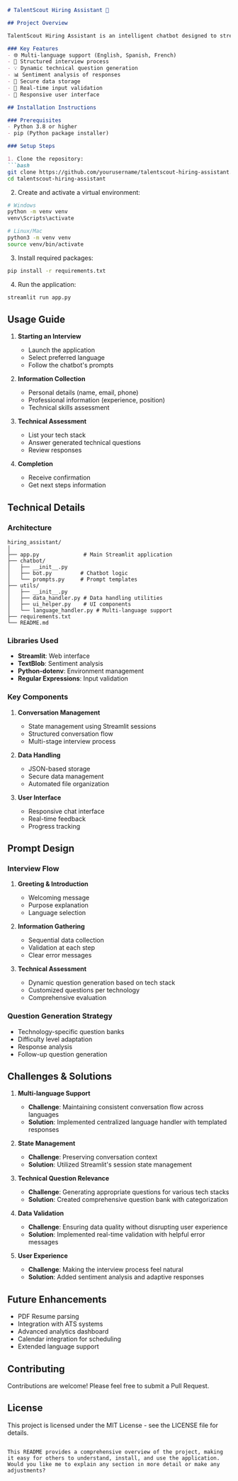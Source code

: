 ```markdown
# TalentScout Hiring Assistant 🤖

## Project Overview

TalentScout Hiring Assistant is an intelligent chatbot designed to streamline the initial technical screening process for recruitment. Built with Python and Streamlit, it conducts automated interviews, assesses technical skills, and manages candidate information efficiently.

### Key Features
- 🌐 Multi-language support (English, Spanish, French)
- 📝 Structured interview process
- 💡 Dynamic technical question generation
- 📊 Sentiment analysis of responses
- 💾 Secure data storage
- 🎯 Real-time input validation
- 📱 Responsive user interface

## Installation Instructions

### Prerequisites
- Python 3.8 or higher
- pip (Python package installer)

### Setup Steps

1. Clone the repository:
```bash
git clone https://github.com/yourusername/talentscout-hiring-assistant.git
cd talentscout-hiring-assistant
```

2. Create and activate a virtual environment:
```bash
# Windows
python -m venv venv
venv\Scripts\activate

# Linux/Mac
python3 -m venv venv
source venv/bin/activate
```

3. Install required packages:
```bash
pip install -r requirements.txt
```

4. Run the application:
```bash
streamlit run app.py
```

## Usage Guide

1. **Starting an Interview**
   - Launch the application
   - Select preferred language
   - Follow the chatbot's prompts

2. **Information Collection**
   - Personal details (name, email, phone)
   - Professional information (experience, position)
   - Technical skills assessment

3. **Technical Assessment**
   - List your tech stack
   - Answer generated technical questions
   - Review responses

4. **Completion**
   - Receive confirmation
   - Get next steps information

## Technical Details

### Architecture
```
hiring_assistant/
│
├── app.py              # Main Streamlit application
├── chatbot/
│   ├── __init__.py
│   ├── bot.py         # Chatbot logic
│   └── prompts.py     # Prompt templates
├── utils/
│   ├── __init__.py
│   ├── data_handler.py # Data handling utilities
│   ├── ui_helper.py    # UI components
│   └── language_handler.py # Multi-language support
├── requirements.txt
└── README.md
```

### Libraries Used
- **Streamlit**: Web interface
- **TextBlob**: Sentiment analysis
- **Python-dotenv**: Environment management
- **Regular Expressions**: Input validation

### Key Components
1. **Conversation Management**
   - State management using Streamlit sessions
   - Structured conversation flow
   - Multi-stage interview process

2. **Data Handling**
   - JSON-based storage
   - Secure data management
   - Automated file organization

3. **User Interface**
   - Responsive chat interface
   - Real-time feedback
   - Progress tracking

## Prompt Design

### Interview Flow
1. **Greeting & Introduction**
   - Welcoming message
   - Purpose explanation
   - Language selection

2. **Information Gathering**
   - Sequential data collection
   - Validation at each step
   - Clear error messages

3. **Technical Assessment**
   - Dynamic question generation based on tech stack
   - Customized questions per technology
   - Comprehensive evaluation

### Question Generation Strategy
- Technology-specific question banks
- Difficulty level adaptation
- Response analysis
- Follow-up question generation

## Challenges & Solutions

1. **Multi-language Support**
   - **Challenge**: Maintaining consistent conversation flow across languages
   - **Solution**: Implemented centralized language handler with templated responses

2. **State Management**
   - **Challenge**: Preserving conversation context
   - **Solution**: Utilized Streamlit's session state management

3. **Technical Question Relevance**
   - **Challenge**: Generating appropriate questions for various tech stacks
   - **Solution**: Created comprehensive question bank with categorization

4. **Data Validation**
   - **Challenge**: Ensuring data quality without disrupting user experience
   - **Solution**: Implemented real-time validation with helpful error messages

5. **User Experience**
   - **Challenge**: Making the interview process feel natural
   - **Solution**: Added sentiment analysis and adaptive responses

## Future Enhancements
- PDF Resume parsing
- Integration with ATS systems
- Advanced analytics dashboard
- Calendar integration for scheduling
- Extended language support

## Contributing
Contributions are welcome! Please feel free to submit a Pull Request.

## License
This project is licensed under the MIT License - see the LICENSE file for details.
```

This README provides a comprehensive overview of the project, making it easy for others to understand, install, and use the application. Would you like me to explain any section in more detail or make any adjustments?
